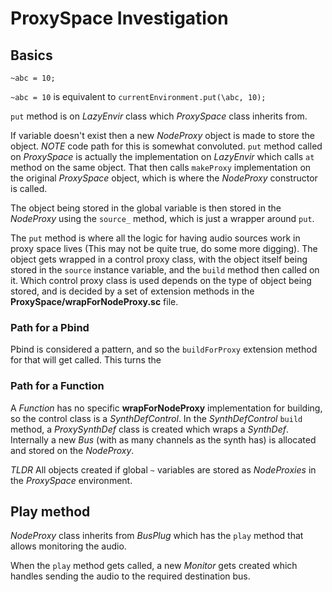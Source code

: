 # ProxySpace Investigation

## Basics

```
~abc = 10;
```

`~abc = 10` is equivalent to `currentEnvironment.put(\abc, 10);`

`put` method is on *LazyEnvir* class which *ProxySpace* class inherits from.

If variable doesn't exist then a new *NodeProxy* object is made to store the object.
*NOTE* code path for this is somewhat convoluted.
`put` method called on *ProxySpace* is actually the implementation on *LazyEnvir* which calls `at` method on the same object.
That then calls `makeProxy` implementation on the original *ProxySpace* object, which is where the *NodeProxy* constructor is called.

The object being stored in the global variable is then stored in the *NodeProxy* using the `source_` method, which is just a wrapper around `put`.

The `put` method is where all the logic for having audio sources work in proxy space lives (This may not be quite true, do some more digging).
The object gets wrapped in a control proxy class, with the object itself being stored in the `source` instance variable, and the `build` method then called on it.
Which control proxy class is used depends on the type of object being stored, and is decided by a set of extension methods in the **ProxySpace/wrapForNodeProxy.sc** file.


### Path for a Pbind

Pbind is considered a pattern, and so the `buildForProxy` extension method for that will get called. This turns the

### Path for a Function
A *Function* has no specific **wrapForNodeProxy** implementation for building, so the control class is a *SynthDefControl*.
In the *SynthDefControl* `build` method, a *ProxySynthDef* class is created which wraps a *SynthDef*.
Internally a new *Bus* (with as many channels as the synth has) is allocated and stored on the *NodeProxy*.


*TLDR*
All objects created if global `~` variables are stored as *NodeProxies* in the *ProxySpace* environment.



## Play method

*NodeProxy* class inherits from *BusPlug* which has the `play` method that allows monitoring the audio.

When the `play` method gets called, a new *Monitor* gets created which handles sending the audio to the required destination bus.
